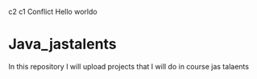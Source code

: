 c2
c1
Conflict
Hello worldo

# Java_jastalents
In this repository I will upload projects that I will do in course jas talaents
